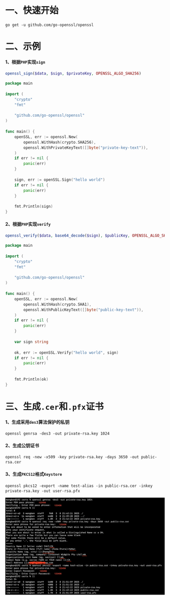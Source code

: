 # 一、快速开始
```shell
go get -u github.com/go-openssl/openssl
```
# 二、示例
#### 1、根据```PHP```实现```sign```
```php
openssl_sign($data, $sign, $privateKey, OPENSSL_ALGO_SHA256)
```
```go
package main

import (
    "crypto"
    "fmt"
    
    "github.com/go-openssl/openssl"
)

func main() {
    openSSL, err := openssl.New(
        openssl.WithHash(crypto.SHA256),
        openssl.WithPrivateKeyText([]byte("private-key-text")),
    )
    if err != nil {
        panic(err)
    }
	
    sign, err := openSSL.Sign("hello world")
    if err != nil {
        panic(err)
    }
	
    fmt.Println(sign)
}

```
#### 2、根据```PHP```实现```verify```
```php
openssl_verify($data, base64_decode($sign), $publicKey, OPENSSL_ALGO_SHA1)
```
```go
package main

import (
    "crypto"
    "fmt"
    
    "github.com/go-openssl/openssl"
)

func main() {
    openSSL, err := openssl.New(
        openssl.WithHash(crypto.SHA1),
        openssl.WithPublicKeyText([]byte("public-key-text")),
    )
    if err != nil {
        panic(err)
    }

    var sign string

    ok, err := openSSL.Verify("hello world", sign)
    if err != nil {
        panic(err)
    }

    fmt.Println(ok)
}
```
# 三、生成```.cer```和```.pfx```证书
#### 1、生成采用```des3```算法保护的私钥
```shell
openssl genrsa -des3 -out private-rsa.key 1024
```
#### 2、生成公钥证书
```shell
openssl req -new -x509 -key private-rsa.key -days 3650 -out public-rsa.cer
```
#### 3、生成```PKCS12```格式```Keystore```
```shell
openssl pkcs12 -export -name test-alias -in public-rsa.cer -inkey private-rsa.key -out user-rsa.pfx
```
![](./certs/generate-cert.png)
